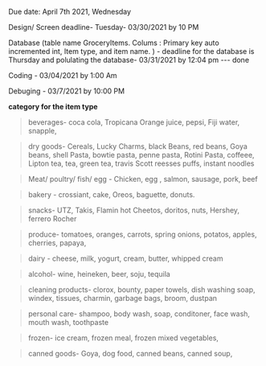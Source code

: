 Due date: April 7th 2021, Wednesday 

Design/ Screen deadline-  Tuesday- 03/30/2021 by 10 PM 

Database (table name GroceryItems. Colums : Primary key auto incremented int, Item type, and item name. ) - deadline for the database is Thursday and polulating the database- 03/31/2021 by 12:04 pm --- done 



Coding - 03/04/2021 by 1:00 Am 

Debuging - 03/7/2021 by 10:00 PM

**category for the item type**

> beverages- coca cola, Tropicana Orange juice, pepsi, Fiji water, snapple, 

> dry goods- Cereals, Lucky Charms, black Beans, red beans,  Goya beans, shell Pasta, bowtie pasta,  penne pasta, Rotini Pasta,  coffeee, Lipton tea, tea, green tea, travis Scott reesses puffs, instant noodles

> Meat/ poultry/ fish/ egg - Chicken, egg , salmon, sausage, pork, beef 

>  bakery - crossiant, cake, Oreos, baguette, donuts.

> snacks- UTZ, Takis, Flamin hot Cheetos, doritos, nuts, Hershey, ferrero Rocher

> produce- tomatoes, oranges, carrots, spring onions, potatos, apples, cherries, papaya, 

> dairy - cheese, milk, yogurt, cream, butter, whipped cream 











> alcohol- wine, heineken, beer, soju, tequila

> cleaning products- clorox, bounty, paper towels, dish washing soap, windex, tissues, charmin, garbage bags, broom, dustpan 

> personal care- shampoo, body wash, soap, conditoner, face wash, mouth wash, toothpaste

> frozen- ice cream, frozen meal, frozen mixed vegetables, 

> canned goods- Goya, dog food, canned beans, canned soup, 



